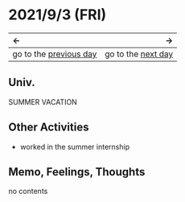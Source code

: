 # 2021/9/3 (FRI)
|←|→|
|:---|---:|
go to the [previous day](./2nd.md) | go to the [next day](./4th.md)

## Univ.
SUMMER VACATION

## Other Activities
- worked in the summer internship

## Memo, Feelings, Thoughts
no contents
